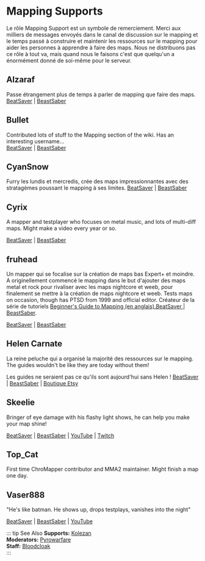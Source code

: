 # Mapping Supports
Le rôle Mapping Support est un symbole de remerciement. Merci aux milliers de messages envoyés dans le canal de discussion sur le mapping et le temps passé à construire et maintenir les ressources sur le mapping pour aider les personnes à apprendre à faire des maps. Nous ne distribuons pas ce rôle à tout va, mais quand nous le faisons c'est que quelqu'un a énormément donné de soi-même pour le serveur.

## Alzaraf
Passe étrangement plus de temps à parler de mapping que faire des maps. [BeatSaver](https://beatsaver.com/uploader/5cff0b7798cc5a672c855ce3) | [BeastSaber](https://bsaber.com/members/alzaraf/)

## Bullet
Contributed lots of stuff to the Mapping section of the wiki. Has an interesting username...  
[BeatSaver](https://beatsaver.com/uploader/5e84a9933f476a000645dd88) | [BeastSaber](https://bsaber.com/members/xace1337manx/)

## CyanSnow
Furry les lundis et mercredis, crée des maps impressionnantes avec des stratagèmes poussant le mapping à ses limites. [BeatSaver](https://beatsaver.com/uploader/5cff0b7698cc5a672c8543ac) | [BeastSaber](https://bsaber.com/members/cyansnow/)

## Cyrix
A mapper and testplayer who focuses on metal music, and lots of multi-diff maps. Might make a video every year or so.

[BeatSaver](https://beatsaver.com/uploader/5eb6eb9a7abb000006c85add) | [BeastSaber](https://bsaber.com/members/cyrix/)

## fruhead
Un mapper qui se focalise sur la création de maps bas Expert+ et moindre. A originellement commencé le mapping dans le but d'ajouter des maps metal et rock pour rivaliser avec les maps nightcore et weeb, pour finalement se mettre à la création de maps nightcore et weeb. Tests maps on occasion, though has PTSD from 1999 and official editor. Créateur de la série de tutoriels [Beginner's Guide to Mapping (en anglais).BeatSaver | BeastSaber](https://www.youtube.com/playlist?list=PL5F3WJ0s0nscdpqiWlOpM_4tJcF-CnWbm).

[BeatSaver](https://beatsaver.com/uploader/5cff0b7598cc5a672c852683) | [BeastSaber](https://bsaber.com/members/fruhead/)

## Helen Carnate
La reine peluche qui a organisé la majorité des ressources sur le mapping. The guides wouldn't be like they are today without them!

Les guides ne seraient pas ce qu'ils sont aujourd'hui sans Helen ! [BeatSaver](https://beatsaver.com/uploader/5cff0b7798cc5a672c8553d2) | [BeastSaber](https://bsaber.com/members/helencarnate/) | [Boutique Etsy](https://www.etsy.com/shop/HelenCarnateDesigns)

## Skeelie
Bringer of eye damage with his flashy light shows, he can help you make your map shine!

[BeatSaver](https://beatsaver.com/uploader/5cff0b7698cc5a672c85507f) | [BeastSaber](https://bsaber.com/members/skeelie/) | [YouTube](https://www.youtube.com/user/xSkeelie) | [Twitch](https://www.twitch.tv/skeelie)

## Top_Cat
First time ChroMapper contributor and MMA2 maintainer. Might finish a map one day.

## Vaser888
"He's like batman. He shows up, drops testplays, vanishes into the night"

[BeatSaver](https://beatsaver.com/uploader/5f63fb45103cbc00068ee060) | [BeastSaber](https://bsaber.com/members/vaser888/) | [YouTube](https://www.youtube.com/c/vaser888)

::: tip See Also **Supports:** [Kolezan](./supports.md#kolezan)  
**Moderators:** [Pyrowarfare](./moderators.md#pyrowarfare)  
**Staff:** [Bloodcloak](./staff.md#bloodcloak)  
:::
